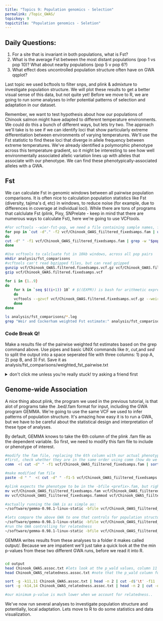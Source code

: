 ```yaml
---
title: "Topics 9: Population genomics - Selection"
permalink: /Topic_GWAS/
topickey: 9
topictitle: "Population genomics - Seletion"
---
```


## Daily Questions:
1. For a site that is invariant in both populations, what is Fst?
2. What is the average Fst between the most distant populations (pop 1 vs pop 10)? What about nearby populations (pop 5 v pop 6?)
3. What effect does uncontrolled population structure often have on GWA qqplot?

Last topic we used bcftools to filter snps, and plink & admixture to investigate population structure. We will plot these results to get a better visual sense of this data, but not quite yet! Before we move to R, we are going to run some analyses to infer potential patterns of selection and adaptation in our dataset. 

Remember, we want to test hypothesis about how our populations of Chinook salmon might have adapted to different temperature environments. We could do this a bunch of different ways, but lets try two. The approach we'll take is to see if we can identify loci that show particularly extreme differentiation between environments of varying temperatures. We'll use the Fst statistic to find these loci that diverge in allele frequency between extreme temperatures. We've already identified a polymorphic phenotype across this temperature gradient, so it might be interesting to see how well environmentally associated allelic variation lines up with alleles that associate with our phenotype. We can find these phenotypically-associated alleles with a GWA. 


## Fst ##

We can calculate Fst in genomic windows between all pairwise population comparisons. It is often nice to calculation population statistics like Fst (diversity, tajima's d, etc) in windows, to reduce noise (for example, due to differences in coverage at individual loci). While there are tons of programs that calclulate Fst (plink, Pixy, SNPrelate - keep in mind that there are numerous ways to calculate Fst), here we're going to use VCFtools.


```bash
#For vcftools --wier-fst-pop, we need a file containing sample names, for each pop
for pop in `cut -d"." -f2 vcf/Chinook_GWAS_fiiltered_fixedsamps.fam | uniq`
do
cut -d" " -f1 vcf/Chinook_GWAS_fiiltered_fixedsamps.fam | grep -w "$pop" > ${pop}.samples
done

#Use vcftools to calcluate fst in 10kb windows, across all pop pairs
mkdir analysis/fst_comparisons
#vcftools can't read bgzipped files, but can read gzipped
gunzip vcf/Chinook_GWAS.filtered.fixedsamps.vcf.gz vcf/Chinook_GWAS.filtered.fixedsamps.vcf
gzip vcf/Chinook_GWAS.filtered.fixedsamps.vcf

for i in {1..9}
do
	for k in `seq $((i+1)) 10` # $((EXPR)) is bash for arithmetic expression!
	do
	vcftools --gzvcf vcf/Chinook_GWAS.filtered.fixedsamps.vcf.gz --weir-fst-pop p$i.samples --weir-fst-pop p$k.samples --out analysis/fst_comparisons/pop${i}_pop${k}_10kb --fst-window-size 10000 --fst-window-step 10000
	done
done

ls analysis/fst_comparisons/*.log
grep "Weir and Cockerham weighted Fst estimate:" analysis/fst_comparisons/*.log
```

### Code Break Q! ###

Make a results file of the pairwise weighted fst estimates based on the grep command above. Use pipes and basic UNIX commands like _tr_, _cut_,and _sed_ to split the output into a space seperated file with three columns: 1) pop A, 2) pop B, and 3) Fst. Save it as analysis/fst_comparisons/weighted_fst_pairwise.txt

<details><summary>don't click me unless you're really stuck! try asking a friend first</summary>
<p>

```bash
grep "Weir and Cockerham weighted Fst estimate:" analysis/fst_comparisons/*.log | tr ":" "\t"  | sed 's|analysis/fst_comparisons/||g' | sed 's|_10kb.log||g' | cut -d$'\t' -f1,3 | tr "_" "\t" > analysis/fst_comparisons/weighted_fst_pairwise.txt
```
</p>
</details>


## Genome-wide Association ##

A nice thing about plink, the program we used in the previous tutorial, is that alot of programs take the .bed/.fam format for input, including the GWA program GEMMA. We're going to use the same VCF we used to infer patterns of population structure. It's amazing how easy it is to run a GWA, but we have to be careful about the statistical design and interpretation of these type of analyses.

By default, GEMMA knows to take the 6th column of the plink .fam file as the dependent variable. So first, we need to modify this fam file to include or phenotype of interest.

```bash
#modify the fam file, replacing the 6th column with our actual phenotypes
#first, check whether they are in the same order using comm (how do we interpret the output?)
comm  <( cut -d" " -f1 vcf/Chinook_GWAS_fiiltered_fixedsamps.fam | sort ) <( cut -d"," -f-1 phenos.txt | sort)

#make modified fam file
paste -d " "  <( cut -d" " -f1-5 vcf/Chinook_GWAS_fiiltered_fixedsamps.fam) <( cut -d"," -f2 phenos.txt) > vcf/Chinook_GWAS_fiiltered_fixedsamps.fammod

#plink expects the phenotype to be in the -bfile <prefix>.fam, but right now its in <prefix>.fammod. lets do some quick renaming
mv vcf/Chinook_GWAS_fiiltered_fixedsamps.fam vcf/Chinook_GWAS_fiiltered_fixedsamps.famnophenos
mv vcf/Chinook_GWAS_fiiltered_fixedsamps.fammod vcf/Chinook_GWAS_fiiltered_fixedsamps.fam

#actually running the GWA is as simple as:
~/software/gemma-0.98.1-linux-static -bfile vcf/Chinook_GWAS_fiiltered_fixedsamps -lm -o Chinook_GWAS -miss .10 -maf 0.01

#lets compare the above GWA to one that controls for population structure via the relatedness matrix in a linear mixed model framework
~/software/gemma-0.98.1-linux-static -bfile vcf/Chinook_GWAS_fiiltered_fixedsamps -gk -o Chinook_GWAS_fiiltered_fixedsamps #gk is the option for generating the relatedness matrix
#run the GWA controlling for relatedness
~/software/gemma-0.98.1-linux-static -bfile vcf/Chinook_GWAS_fiiltered_fixedsamps -k output/Chinook_GWAS_fiiltered_fixedsamps.cXX.txt -lmm 4 -o Chinook_GWAS_relatedness
```

GEMMA writes results from these analyses to a folder it makes called output/. Because we are impatient we'll just take a quick look at the the min p-values from these two different GWA runs, before we read it into R.

```bash

cd output
head Chinook_GWAS.assoc.txt #lets look at the p_wald values, column 11
head Chinook_GWAS_relatedness.assoc.txt #note that the p_wald column for the linear mixed effect GWA is 13

sort -g -k11,11 Chinook_GWAS.assoc.txt | head -n 2 | cut -d$'\t' -f11  #g tells sort to interpret scientific notation
sort -g -k14,14 Chinook_GWAS_relatedness.assoc.txt | head -n 2 | cut -d$'\t' -f14

#our minimum p-value is much lower when we account for relatedness..

```

We've now run several analyses to investigate population structure and potentially, local adaptation. Lets move to R to do some statistics and data visualization.

